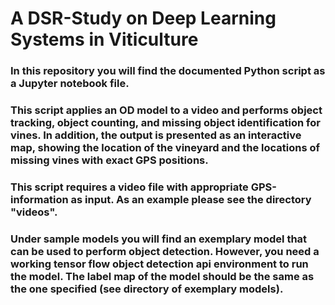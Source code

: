 # A DSR-Study on Deep Learning Systems in Viticulture

### In this repository you will find the documented Python script as a Jupyter notebook file.
### This script applies an OD model to a video and performs object tracking, object counting, and missing object identification for vines. In addition, the output is presented as an interactive map, showing the location of the vineyard and the locations of missing vines with exact GPS positions.
### This script requires a video file with appropriate GPS-information as input. As an example please see the directory "videos".

### Under sample models you will find an exemplary model that can be used to perform object detection. However, you need a working tensor flow object detection api environment to run the model. The label map of the model should be the same as the one specified (see directory of exemplary models).
